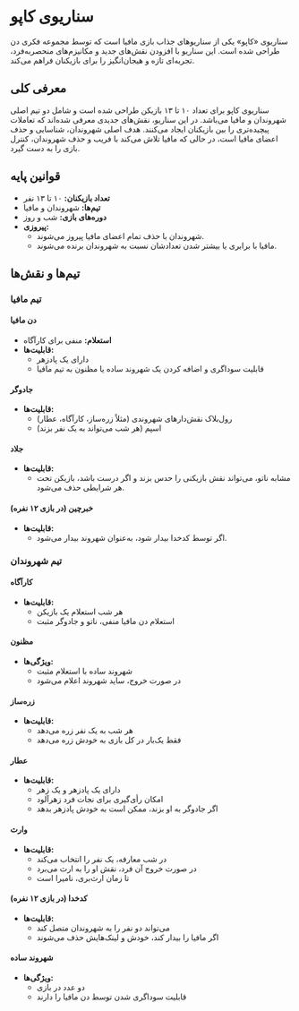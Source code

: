 
# سناریوی کاپو

سناریوی «کاپو» یکی از سناریوهای جذاب بازی مافیا است که توسط مجموعه فکری دن طراحی شده است. این سناریو با افزودن نقش‌های جدید و مکانیزم‌های منحصربه‌فرد، تجربه‌ای تازه و هیجان‌انگیز را برای بازیکنان فراهم می‌کند.

## معرفی کلی

سناریوی کاپو برای تعداد ۱۰ تا ۱۳ بازیکن طراحی شده است و شامل دو تیم اصلی شهروندان و مافیا می‌باشد. در این سناریو، نقش‌های جدیدی معرفی شده‌اند که تعاملات پیچیده‌تری را بین بازیکنان ایجاد می‌کنند. هدف اصلی شهروندان، شناسایی و حذف اعضای مافیا است، در حالی که مافیا تلاش می‌کند با فریب و حذف شهروندان، کنترل بازی را به دست گیرد.

## قوانین پایه

- **تعداد بازیکنان:** ۱۰ تا ۱۳ نفر
- **تیم‌ها:** شهروندان و مافیا
- **دوره‌های بازی:** شب و روز
- **پیروزی:**
    - شهروندان با حذف تمام اعضای مافیا پیروز می‌شوند.
    - مافیا با برابری یا بیشتر شدن تعدادشان نسبت به شهروندان برنده می‌شوند.

## تیم‌ها و نقش‌ها

### تیم مافیا

#### دن مافیا
- **استعلام:** منفی برای کارآگاه
- **قابلیت‌ها:**
    - دارای یک پادزهر
    - قابلیت سوداگری و اضافه کردن یک شهروند ساده یا مظنون به تیم مافیا

#### جادوگر
- **قابلیت‌ها:**
    - رول‌بلاک نقش‌دارهای شهروندی (مثلاً زره‌ساز، کارآگاه، عطار)
    - اسپم (هر شب می‌تواند به یک نفر بزند)

#### جلاد
- **قابلیت‌ها:**
    - مشابه ناتو، می‌تواند نقش بازیکنی را حدس بزند و اگر درست باشد، بازیکن تحت هر شرایطی حذف می‌شود.

#### خبرچین (در بازی ۱۲ نفره)
- **قابلیت‌ها:**
    - اگر توسط کدخدا بیدار شود، به‌عنوان شهروند بیدار می‌شود.

### تیم شهروندان

#### کارآگاه
- **قابلیت‌ها:**
    - هر شب استعلام یک بازیکن
    - استعلام دن مافیا منفی، ناتو و جادوگر مثبت

#### مظنون
- **ویژگی‌ها:**
    - شهروند ساده با استعلام مثبت
    - در صورت خروج، ساید شهروند اعلام می‌شود

#### زره‌ساز
- **قابلیت‌ها:**
    - هر شب به یک نفر زره می‌دهد
    - فقط یک‌بار در کل بازی به خودش زره می‌دهد

#### عطار
- **قابلیت‌ها:**
    - دارای یک پادزهر و یک زهر
    - امکان رأی‌گیری برای نجات فرد زهرآلود
    - اگر جادوگر به او بزند، ممکن است به خودش پادزهر بدهد

#### وارث
- **قابلیت‌ها:**
    - در شب معارفه، یک نفر را انتخاب می‌کند
    - در صورت خروج آن فرد، نقش او را به ارث می‌برد
    - تا زمان ارث‌بری، نامیرا است

#### کدخدا (در بازی ۱۲ نفره)
- **قابلیت‌ها:**
    - می‌تواند دو نفر را به شهروندان متصل کند
    - اگر مافیا را بیدار کند، خودش و لینک‌هایش حذف می‌شوند

#### شهروند ساده
- **ویژگی‌ها:**
    - دو عدد در بازی
    - قابلیت سوداگری شدن توسط دن مافیا را دارند
